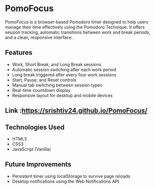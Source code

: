 # PomoFocus
PomoFocus is a browser-based Pomodoro timer designed to help users manage their time effectively using the Pomodoro Technique. It offers session tracking, automatic transitions between work and break periods, and a clean, responsive interface.

## Features
- Work, Short Break, and Long Break sessions
- Automatic session switching after each work period
- Long break triggered after every four work sessions
- Start, Pause, and Reset controls
- Manual tab switching between session types
- Real-time countdown display
- Responsive layout for desktop and mobile devices

## Link :https://srishtiv24.github.io/PomoFocus/

## Technologies Used
- HTML5
- CSS3
- JavaScript (Vanilla)

## Future Improvements
- Persistent timer using localStorage to survive page reloads
- Desktop notifications using the Web Notifications API


